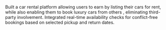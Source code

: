 Built a car rental platform allowing users to earn
by listing their cars for rent, while also enabling them to book luxury cars from others , eliminating
third-party involvement. Integrated real-time availability checks for conflict-free bookings based on
selected pickup and return dates.

